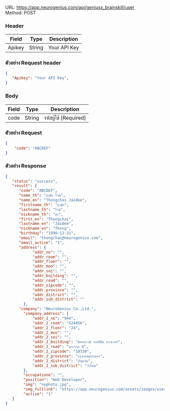 URL: https://app.neurogenius.com/api/geniusx_brainskill/user <br>
Method: POST <br>

### Header
| Field         | Type          | Description  |
| ------------- |---------------| -------------|
| Apikey        | String        | Your API Key |

### ตัวอย่าง Request header
```json
{
   "Apikey": "Your API Key",
}
```

### Body
| Field                 | Type          | Description             |
| -------------         |---------------| ------------------------|
| code                  | String        | รหัสผู้ใช้ [Required] |




### ตัวอย่าง Request
```json
{
    "code": "ABCDEF"
}
```

### ตัวอย่าง Response
```json
{
   "status": "success",
   "result": {
      "code": "ABCDEF",
      "name_th": "ธงชัย ใจดี",
      "name_en": "Thongchai Jaidee",
      "firstname_th": "ธงชัย",
      "lastname_th": "ใจดี",
      "nickname_th": "ธง",
      "first_en": "Thongchai",
      "lastname_en": "Jaidee",
      "nickname_en": "Thong",
      "birthday": "1990-12-31",
      "email": "thongchai@neurogenius.com",
      "email_active": "1",
      "address": {
            "addr_no": "",
            "addr_room": "",
            "addr_floor": "",
            "addr_moo": "",
            "addr_soi": "",
            "addr_building": "",
            "addr_road": "",
            "addr_zipcode": "",
            "addr_province": "",
            "addr_district": "",
            "addr_sub_district": ""
        },
      "company": "NeuroGenius Co.,Ltd.",
        "company_address": {
            "addr_2_no": "944",
            "addr_2_room": "S24056",
            "addr_2_floor": "24",
            "addr_2_moo": "",
            "addr_2_soi": "",
            "addr_2_building": "มิตรทาวน์ ออฟฟิศ ทาวเวอร์",
            "addr_2_road": "พระราม 4",
            "addr_2_zipcode": "10330",
            "addr_2_province": "กรุงเทพมหานคร",
            "addr_2_district": "ปทุมวัน",
            "addr_2_sub_district": "วังใหม่"
        },
        "occupatione": "",
        "position": "Web Developer",
        "img": "nophoto.jpg",
        "img_fulllink": "https://app.neurogenius.com/assets/images/users/nophoto.jpg",
        "active": "1"
   }
}
```
